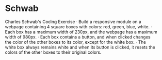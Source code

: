 # Schwab
Charles Schwab's Coding Exercise
· Build a responsive module on a webpage containing 4 square boxes with colors: red, green, blue, white.
· Each box has a maximum width of 230px, and the webpage has a maximum width of 980px.
· Each box contains a button, and when clicked changes the color of the other boxes to its color, except for the white box.
· The white box always remains white and when its button is clicked, it resets the colors of the other boxes to their original colors.
